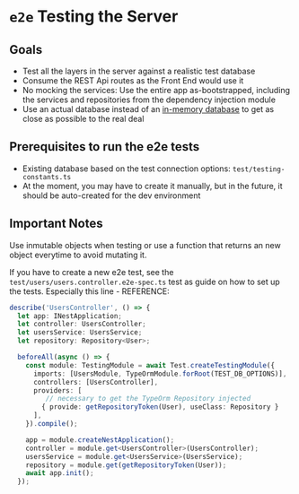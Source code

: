 # `e2e` Testing the Server

## Goals
- Test all the layers in the server against a realistic test database
- Consume the REST Api routes as the Front End would use it
- No mocking the services: Use the entire app as-bootstrapped, including the services and repositories from the dependency injection module
- Use an actual database instead of an [in-memory database](https://dev.to/webeleon/unit-testing-nestjs-with-typeorm-in-memory-l6m) to get as close as possible to the real deal

## Prerequisites to run the e2e tests
- Existing database based on the test connection options: `test/testing-constants.ts`
- At the moment, you may have to create it manually, but in the future, it should be auto-created for the dev environment

## Important Notes
Use inmutable objects when testing or use a function that returns an new object everytime to avoid mutating it.

If you have to create a new e2e test, see the `test/users/users.controller.e2e-spec.ts` test as guide on how to set up the tests. Especially this line - REFERENCE:

```typescript
describe('UsersController', () => {
  let app: INestApplication;
  let controller: UsersController;
  let usersService: UsersService;
  let repository: Repository<User>;

  beforeAll(async () => {
    const module: TestingModule = await Test.createTestingModule({
      imports: [UsersModule, TypeOrmModule.forRoot(TEST_DB_OPTIONS)],
      controllers: [UsersController],
      providers: [
         // necessary to get the TypeOrm Repository injected
        { provide: getRepositoryToken(User), useClass: Repository }
      ], 
    }).compile();

    app = module.createNestApplication();
    controller = module.get<UsersController>(UsersController);
    usersService = module.get<UsersService>(UsersService);
    repository = module.get(getRepositoryToken(User));
    await app.init();
  });
```
